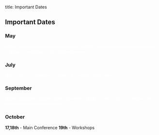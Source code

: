 title: Important Dates

## Important Dates

<div markdown="1" class="col-md-3   month-container">

### May

</div>

<div markdown="1" class="col-md-9 d-flex " style="text-decoration: line-through; text-decoration-color: white; color: white;">


**15th** - Call for Participation Deadline ✅
**30th** - Grants Applications Opening ✅
**30th** - Early Bird Ticket Sales Closes ✅

</div>

<div markdown="1" class=" col-md-3  month-container">

### July

</div>

<div markdown="1" class=" col-md-9 d-flex" style="text-decoration: line-through; text-decoration-color: white; color: white;">

<span class="day-container"><strong></strong></span>

**01st** - Talks Publication✅
**30th** - Schedule Publication✅

</div>

<div markdown="1" class=" col-md-3  month-container">

### September

</div>

<div markdown="1" class=" col-md-9 d-flex align-left" style="text-decoration: line-through; text-decoration-color: white; color: white;">

<span class="day-container"><strong></strong></span>

**07th** - Childcare Applications Opening✅
**15th** - T-shirt Sales Deadline (for deliveries at the conference)✅

</div>

<div markdown="1" class=" col-md-3  month-container">

### October

</div>

<div markdown="1" class=" col-md-9 d-flex">

<span class="day-container"><strong></strong></span>

**17,18th** - Main Conference
**19th** - Workshops

</div>
